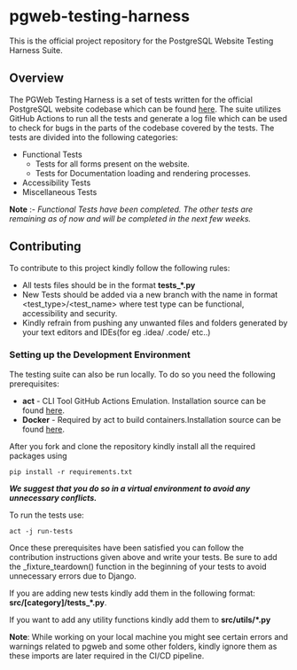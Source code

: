 # pgweb-testing-harness
This is the official project repository for the PostgreSQL Website Testing Harness Suite.

## Overview

The PGWeb Testing Harness is a set of tests written for the official PostgreSQL website codebase which can be found [here](https://git.postgresql.org/gitweb/?p=pgweb.git;a=summary).
The suite utilizes GitHub Actions to run all the tests and generate a log file which can be used to check for bugs in the parts of the codebase covered by the tests.
The tests are divided into the following categories:

- Functional Tests
  - Tests for all forms present on the website.
  - Tests for Documentation loading and rendering processes.
- Accessibility Tests
- Miscellaneous Tests

**Note** :- _Functional Tests have been completed. The other tests are remaining as of now and will be completed in the next few weeks._

## Contributing
To contribute to this project kindly follow the following rules:
- All tests files should be in the format **tests_*.py**
- New Tests should be added via a new branch with the name in format <test_type>/<test_name> where test type can be functional, accessibility and security.
- Kindly refrain from pushing any unwanted files and folders generated by your text editors and IDEs(for eg .idea/ .code/ etc..)

### Setting up the Development Environment

The testing suite can also be run locally. To do so you need the following prerequisites:
- **act** - CLI Tool GitHub Actions Emulation. Installation source can be found [here](https://github.com/nektos/act).
- **Docker** - Required by act to build containers.Installation source can be found [here](https://docs.docker.com/engine/install/).

After you fork and clone the repository kindly install all the required packages using

`pip install -r requirements.txt`

**_We suggest that you do so in a virtual environment to avoid any unnecessary conflicts._**

To run the tests use:

`act -j run-tests`

Once these prerequisites have been satisfied you can follow the contribution instructions given above and write your tests. Be sure to add the  _fixture_teardown() function in the beginning of your tests to avoid unnecessary errors due to Django.

If you are adding new tests kindly add them in the following format: **src/[category]/tests_*.py**.

If you want to add any utility functions kindly add them to **src/utils/*.py**

**Note**: While working on your local machine you might see certain errors and warnings related to pgweb and some other folders, kindly ignore them as these imports are later required in the CI/CD pipeline.


